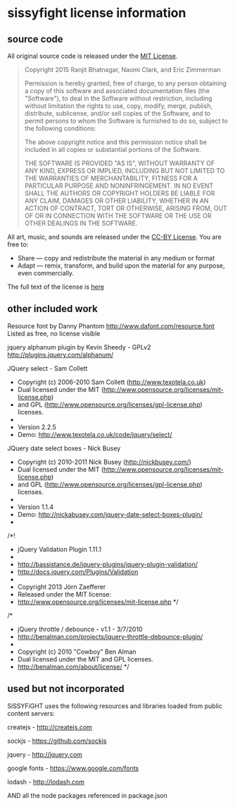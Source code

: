 # sissyfight license information

## source code

All original source code is released under the [MIT License](https://opensource.org/licenses/MIT). 

> Copyright 2015 Ranjit Bhatnagar, Naomi Clark, and Eric Zimmerman
> 
> Permission is hereby granted, free of charge, to any person obtaining a copy of this software and associated documentation files (the "Software"), to deal in the Software without restriction, including without limitation the rights to use, copy, modify, merge, publish, distribute, sublicense, and/or sell copies of the Software, and to permit persons to whom the Software is furnished to do so, subject to the following conditions:
> 
> The above copyright notice and this permission notice shall be included in all copies or substantial portions of the Software.
> 
> THE SOFTWARE IS PROVIDED "AS IS", WITHOUT WARRANTY OF ANY KIND, EXPRESS OR IMPLIED, INCLUDING BUT NOT LIMITED TO THE WARRANTIES OF MERCHANTABILITY, FITNESS FOR A PARTICULAR PURPOSE AND NONINFRINGEMENT. IN NO EVENT SHALL THE AUTHORS OR COPYRIGHT HOLDERS BE LIABLE FOR ANY CLAIM, DAMAGES OR OTHER LIABILITY, WHETHER IN AN ACTION OF CONTRACT, TORT OR OTHERWISE, ARISING FROM, OUT OF OR IN CONNECTION WITH THE SOFTWARE OR THE USE OR OTHER DEALINGS IN THE SOFTWARE.

All art, music, and sounds are released under the [CC-BY License](https://creativecommons.org/licenses/by/4.0/). You are free to:
* Share — copy and redistribute the material in any medium or format
* Adapt — remix, transform, and build upon the material for any purpose, even commercially.

The full text of the license is [here](https://creativecommons.org/licenses/by/4.0/legalcode)


## other included work

Resource font by Danny Phantom
http://www.dafont.com/resource.font
Listed as free, no license visible

jquery alphanum plugin by Kevin Sheedy - GPLv2
http://plugins.jquery.com/alphanum/

JQuery select - Sam Collett
 * Copyright (c) 2006-2010 Sam Collett (http://www.texotela.co.uk)
 * Dual licensed under the MIT (http://www.opensource.org/licenses/mit-license.php)
 * and GPL (http://www.opensource.org/licenses/gpl-license.php) licenses.
 *
 * Version 2.2.5
 * Demo: http://www.texotela.co.uk/code/jquery/select/
 
JQuery date select boxes - Nick Busey
 * Copyright (c) 2010-2011 Nick Busey (http://nickbusey.com/)
 * Dual licensed under the MIT (http://www.opensource.org/licenses/mit-license.php)
 * and GPL (http://www.opensource.org/licenses/gpl-license.php) licenses.
 *
 * Version 1.1.4
 * Demo: http://nickabusey.com/jquery-date-select-boxes-plugin/
 * 
 
 /*!
 * jQuery Validation Plugin 1.11.1
 *
 * http://bassistance.de/jquery-plugins/jquery-plugin-validation/
 * http://docs.jquery.com/Plugins/Validation
 *
 * Copyright 2013 Jörn Zaefferer
 * Released under the MIT license:
 *   http://www.opensource.org/licenses/mit-license.php
 */
 
 /*
 * jQuery throttle / debounce - v1.1 - 3/7/2010
 * http://benalman.com/projects/jquery-throttle-debounce-plugin/
 * 
 * Copyright (c) 2010 "Cowboy" Ben Alman
 * Dual licensed under the MIT and GPL licenses.
 * http://benalman.com/about/license/
 */
 
## used but not incorporated

SiSSYFiGHT uses the following resources and libraries loaded from public content servers:

createjs - http://createjs.com

sockjs - https://github.com/sockjs

jquery - http://jquery.com

google fonts - https://www.google.com/fonts

lodash - http://lodash.com

AND all the node packages referenced in package.json
